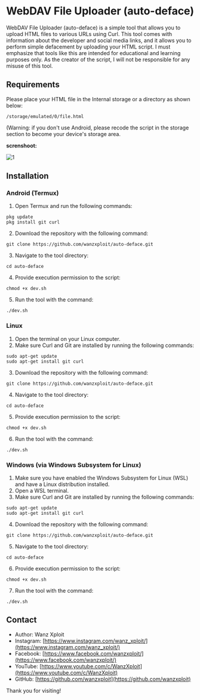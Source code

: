
# WebDAV File Uploader (auto-deface)

WebDAV File Uploader (auto-deface) is a simple tool that allows you to upload HTML files to various URLs using Curl. This tool comes with information about the developer and social media links, and it allows you to perform simple defacement by uploading your HTML script. I must emphasize that tools like this are intended for educational and learning purposes only. As the creator of the script, I will not be responsible for any misuse of this tool.

## Requirements
Please place your HTML file in the Internal storage or a directory as shown below:

```
/storage/emulated/0/file.html
```
(Warning: if you don't use Android, please recode the script in the storage section to become your device's storage area.


**screnshoot:**

![1](https://raw.githubusercontent.com/wanzxploit/auto-deface/main/dev.png)


## Installation

### Android (Termux)

1. Open Termux and run the following commands:

```
pkg update
pkg install git curl
```

2. Download the repository with the following command:

```
git clone https://github.com/wanzxploit/auto-deface.git
```

3. Navigate to the tool directory:

```
cd auto-deface
```

4. Provide execution permission to the script:

```
chmod +x dev.sh
```

5. Run the tool with the command:

```
./dev.sh
```

### Linux

1. Open the terminal on your Linux computer.
2. Make sure Curl and Git are installed by running the following commands:

```
sudo apt-get update
sudo apt-get install git curl
```

3. Download the repository with the following command:

```
git clone https://github.com/wanzxploit/auto-deface.git
```

4. Navigate to the tool directory:

```
cd auto-deface
```

5. Provide execution permission to the script:

```
chmod +x dev.sh
```

6. Run the tool with the command:

```
./dev.sh
```

### Windows (via Windows Subsystem for Linux)

1. Make sure you have enabled the Windows Subsystem for Linux (WSL) and have a Linux distribution installed.
2. Open a WSL terminal.
3. Make sure Curl and Git are installed by running the following commands:

```
sudo apt-get update
sudo apt-get install git curl
```

4. Download the repository with the following command:

```
git clone https://github.com/wanzxploit/auto-deface.git
```

5. Navigate to the tool directory:

```
cd auto-deface
```

6. Provide execution permission to the script:

```
chmod +x dev.sh
```

7. Run the tool with the command:

```
./dev.sh
```

## Contact

- Author: Wanz Xploit
- Instagram: [https://www.instagram.com/wanz_xploit/](https://www.instagram.com/wanz_xploit/)
- Facebook: [https://www.facebook.com/wanzxploit/](https://www.facebook.com/wanzxploit/)
- YouTube: [https://www.youtube.com/c/WanzXploit](https://www.youtube.com/c/WanzXploit)
- GitHub: [https://github.com/wanzxploit](https://github.com/wanzxploit)

Thank you for visiting!
